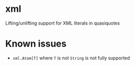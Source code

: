 xml
===

Lifting/unlifting support for XML literals in quasiquotes

Known issues
============

* `xml.Atom[T]` where `T` is not `String` is not fully supported
